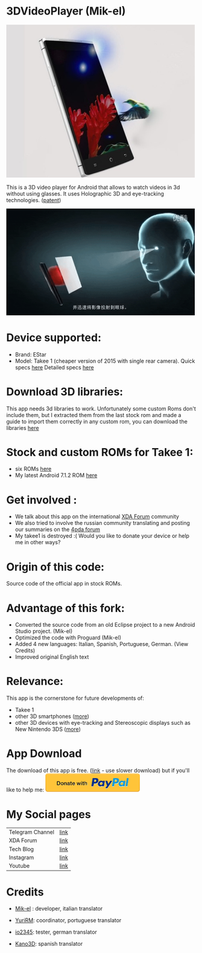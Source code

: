 # 3DVideoPlayer (Mik-el)
<img src="images/a.jpeg"
      alt="closeup"
      width="500"/>



This is a 3D video player for Android that allows to watch videos in 3d without using glasses.
It uses Holographic 3D and eye-tracking technologies.
([patent][patent])


<img src="images/b..gif"
      alt="closeup"
      width="500"/>

# Device supported:
 - Brand: EStar
 - Model: Takee 1 (cheaper version of 2015 with single rear camera). 
 Quick specs [here][quickdevinfo]
 Detailed specs [here][detdevinfo]



# Download 3D libraries:
This app needs 3d libraries to work. Unfortunately some custom Roms don't include them, but I extracted them from the last stock rom and made a guide to import them correctly in any custom rom, you can download the libraries [here][3dlibs] 



# Stock and custom ROMs for Takee 1:
* six ROMs [here][takeeroms]
* My latest Android 7.1.2 ROM [here][rom7]

# Get involved :
 - We talk about this app on the international [XDA Forum][takeexda] community 
 - We also tried to involve the russian community translating and posting our summaries on the [4pda forum][takee4pda]
 - My takee1 is destroyed :( Would you like to donate your device or help me in other ways?

# Origin of this code:
Source code of the official app in stock ROMs.

# Advantage of this fork:
* Converted the source code from an old Eclipse project to a new Android Studio project. (Mik-el)
* Optimized the code with Proguard (Mik-el)
* Added 4 new languages: Italian, Spanish, Portuguese, German. (View Credits)
* Improved original English text 

# Relevance:
This app is the cornerstone for future developments of:
* Takee 1
* other 3D smartphones ([more][3dphones])
* other 3D devices with eye-tracking and Stereoscopic displays such as New Nintendo 3DS ([more][s3Ddevices])





# App Download
The download of this app is free. ([link][apkv2] - use slower download) but if you'll like to help me:
<a href="https://paypal.me/donationMikel">
 <img src="images/donate_cicon.png"
      alt="closeup"
      width="250"/></a>

# My Social pages




|  |  |
| ------ | ------ |
| Telegram Channel | [link][tg] |
| XDA Forum | [link][xda] |
| Tech Blog | [link][cam] |
| Instagram | [link][insta] |
| Youtube | [link][yt] |

# Credits
* [Mik-el][xda] : developer, italian translator
* [YuriRM][yuri]: coordinator, portuguese translator
* [io2345][io2345]: tester, german translator
* [Kano3D][kano3d]: spanish translator




   [xda]: <http://bit.ly/2NBnhqB>
   [insta]: <http://bit.ly/mikel_insta>
   [yt]: <http://bit.ly/mikel_YT>
   [quickdevinfo]: <http://bit.ly/67ik9>
   [detdevinfo]: <http://bit.ly/2KWudAZ>
   [3dlibs]: <http://bit.ly/2viBkcd>
   [takeexda]: <http://bit.ly/2tL9Mvh3>
   [takee4pda]: <http://bit.ly/2Dst1z0>
   [takeeroms]: <http://bit.ly/2VmNQpD>
   [paypal]: <https://paypal.me/donationMikel>
   [3dphones]: <https://en.wikipedia.org/wiki/List_of_3D-enabled_mobile_phones>
   [s3Ddevices]: <https://forum.xda-developers.com/showpost.php?p=79098051&postcount=1399>
   [yuri]: <https://forum.xda-developers.com/member.php?u=7147494>
   [io2345]: <https://forum.xda-developers.com/member.php?u=6026343>
   [kano3d]: <http://www.tridimensional.info>
   [patent]: <http://bit.ly/2LvEd4r>
   [rom7]:<https://bit.ly/2PRS3gV>
   [apkv1]: <http://bit.ly/Mk3d001>
   [apkv2]: <https://bit.ly/3gpfaKJ>
   [cam]: <http://bit.ly/2mffw0h>
   [tg]:<https://bit.ly/Mikel_TG>
